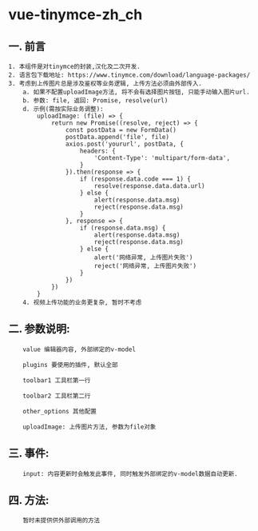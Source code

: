# vue-tinymce-zh_ch

## 一. 前言

    1. 本组件是对tinymce的封装,汉化及二次开发.
    2. 语言包下载地址: https://www.tinymce.com/download/language-packages/
    3. 考虑到上传图片总是涉及鉴权等业务逻辑, 上传方法必须由外部传入.
        a. 如果不配置uploadImage方法, 将不会有选择图片按钮, 只能手动输入图片url.
        b. 参数: file, 返回: Promise, resolve(url)
        d. 示例(需按实际业务调整):
            uploadImage: (file) => {
                return new Promise((resolve, reject) => {
                    const postData = new FormData()
                    postData.append('file', file)
                    axios.post('yoururl', postData, {
                        headers: {
                            'Content-Type': 'multipart/form-data',
                        }
                    }).then(response => {
                        if (response.data.code === 1) {
                            resolve(response.data.data.url)
                        } else {
                            alert(response.data.msg)
                            reject(response.data.msg)
                        }
                    }, response => {
                        if (response.data.msg) {
                            alert(response.data.msg)
                            reject(response.data.msg)
                        } else {
                            alert('网络异常, 上传图片失败')
                            reject('网络异常, 上传图片失败')
                        }
                    })
                })
            }
        4. 视频上传功能的业务更复杂, 暂时不考虑

## 二. 参数说明:

        value 编辑器内容, 外部绑定的v-model

        plugins 要使用的插件, 默认全部

        toolbar1 工具栏第一行

        toolbar2 工具栏第二行

        other_options 其他配置

        uploadImage: 上传图片方法, 参数为file对象

## 三. 事件: 

        input: 内容更新时会触发此事件, 同时触发外部绑定的v-model数据自动更新.

## 四. 方法: 

        暂时未提供供外部调用的方法